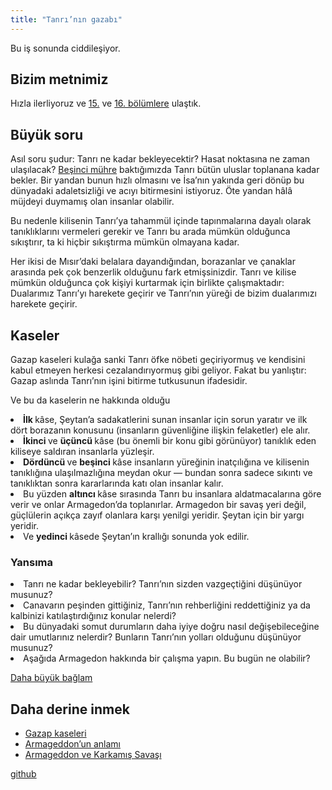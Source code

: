 ```yaml
---
title: "Tanrı’nın gazabı"
---
```



Bu iş sonunda ciddileşiyor.


## Bizim metnimiz

<a name="8d4c"></a>
Hızla ilerliyoruz ve [15.](https://www.bibleserver.com/TR/Vahiy15) ve [16. bölümlere](https://www.bibleserver.com/TR/Vahiy16) ulaştık.


## Büyük soru

<a name="5a01"></a>
Asıl soru şudur: Tanrı ne kadar bekleyecektir? Hasat noktasına ne zaman ulaşılacak? [Beşinci mühre](https://www.bibleserver.com/TR/Vahiy6%3A9-11) baktığımızda Tanrı bütün uluslar toplanana kadar bekler. Bir yandan bunun hızlı olmasını ve İsa’nın yakında geri dönüp bu dünyadaki adaletsizliği ve acıyı bitirmesini istiyoruz. Öte yandan hâlâ müjdeyi duymamış olan insanlar olabilir.

Bu nedenle kilisenin Tanrı’ya tahammül içinde tapınmalarına dayalı olarak tanıklıklarını vermeleri gerekir ve Tanrı bu arada mümkün olduğunca sıkıştırır, ta ki hiçbir sıkıştırma mümkün olmayana kadar.

Her ikisi de Mısır’daki belalara dayandığından, borazanlar ve çanaklar arasında pek çok benzerlik olduğunu fark etmişsinizdir. Tanrı ve kilise mümkün olduğunca çok kişiyi kurtarmak için birlikte çalışmaktadır: Dualarımız Tanrı’yı harekete geçirir ve Tanrı’nın yüreği de bizim dualarımızı harekete geçirir.


## Kaseler

<a name="f16f"></a>
Gazap kaseleri kulağa sanki Tanrı öfke nöbeti geçiriyormuş ve kendisini kabul etmeyen herkesi cezalandırıyormuş gibi geliyor. Fakat bu yanlıştır: Gazap aslında Tanrı’nın işini bitirme tutkusunun ifadesidir.

Ve bu da kaselerin ne hakkında olduğu

<li id="c7db"><strong>İlk </strong>kâse, Şeytan’a sadakatlerini sunan insanlar için sorun yaratır ve ilk dört borazanın konusunu (insanların güvenliğine ilişkin felaketler) ele alır.</li><li id="b7bf"><strong>İkinci </strong>ve <strong>üçüncü </strong>kâse (bu önemli bir konu gibi görünüyor) tanıklık eden kiliseye saldıran insanlarla yüzleşir.</li><li id="5212"><strong>Dördüncü </strong>ve <strong>beşinci </strong>kâse insanların yüreğinin inatçılığına ve kilisenin tanıklığına ulaşılmazlığına meydan okur — bundan sonra sadece sıkıntı ve tanıklıktan sonra kararlarında katı olan insanlar kalır.</li><li id="59ef">Bu yüzden <strong>altıncı </strong>kâse sırasında Tanrı bu insanlara aldatmacalarına göre verir ve onlar Armagedon’da toplanırlar. Armagedon bir savaş yeri değil, güçlülerin açıkça zayıf olanlara karşı yenilgi yeridir. Şeytan için bir yargı yeridir.</li><li id="307e">Ve <strong>yedinci </strong>kâsede Şeytan’ın krallığı sonunda yok edilir.</li>


### Yansıma

<a name="3fce"></a>
<li id="bf61">Tanrı ne kadar bekleyebilir? Tanrı’nın sizden vazgeçtiğini düşünüyor musunuz?</li><li id="b485">Canavarın peşinden gittiğiniz, Tanrı’nın rehberliğini reddettiğiniz ya da kalbinizi katılaştırdığınız konular nelerdi?</li><li id="1e7e">Bu dünyadaki somut durumların daha iyiye doğru nasıl değişebileceğine dair umutlarınız nelerdir? Bunların Tanrı’nın yolları olduğunu düşünüyor musunuz?</li><li id="39a9">Aşağıda Armagedon hakkında bir çalışma yapın. Bu bugün ne olabilir?</li>



[Daha büyük bağlam](../../../gen/index/appl/the-book-of-revelation/index.html)


## Daha derine inmek

<a name="d4d4"></a>
- [Gazap kaseleri](../../../content/bowls/expl/the-bowls-of-wrath/index.html)
- [Armageddon’un anlamı](../../../content/bowls/expl/the-key-to-armageddon/index.html)
- [Armageddon ve Karkamış Savaşı](../../../content/bowls/expl/armageddon-and-the-battle-of-karkemish/index.html)







[github](https://github.com/revelation-today/revelation-today/blob/main/exampleSite/content/docs/content/bowls/appl/the-wrath-of-god.tr.md)
